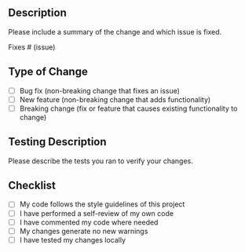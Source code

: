 ## Description
Please include a summary of the change and which issue is fixed.

Fixes # (issue)

## Type of Change
- [ ] Bug fix (non-breaking change that fixes an issue)
- [ ] New feature (non-breaking change that adds functionality)
- [ ] Breaking change (fix or feature that causes existing functionality to change)

## Testing Description
Please describe the tests you ran to verify your changes.

## Checklist
- [ ] My code follows the style guidelines of this project
- [ ] I have performed a self-review of my own code
- [ ] I have commented my code where needed
- [ ] My changes generate no new warnings
- [ ] I have tested my changes locally